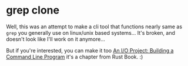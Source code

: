 # grep clone 
Well, this was an attempt to make a cli tool that functions nearly same as `grep` you generally use on linux/unix based systems... 
It's broken, and doesn't look like I'll work on it anymore...

But if you're interested, you can make it too [An I/O Project: Building a Command Line Program](https://doc.rust-lang.org/stable/book/ch12-00-an-io-project.html) it's a chapter from Rust Book. :)

